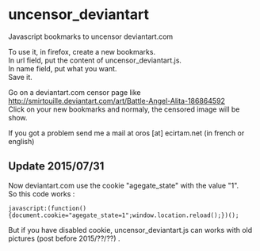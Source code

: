 uncensor_deviantart
===================

Javascript bookmarks to uncensor deviantart.com  
  
To use it, in firefox, create a new bookmarks.  
In url field, put the content of uncensor_deviantart.js.  
In name field, put what you want.  
Save it.  
  
Go on a deviantart.com censor page like http://smirtouille.deviantart.com/art/Battle-Angel-Alita-186864592  
Click on your new bookmarks and normaly, the censored image will be show.  
  
If you got a problem send me a mail at oros [at] ecirtam.net (in french or english)
  
  
Update 2015/07/31
-----------------
  
Now deviantart.com use the cookie "agegate_state" with the value "1".  
So this code works :  
```
javascript:(function(){document.cookie="agegate_state=1";window.location.reload();})();
```
But if you have disabled cookie, uncensor_deviantart.js can works with old pictures (post before 2015/??/??)  .
